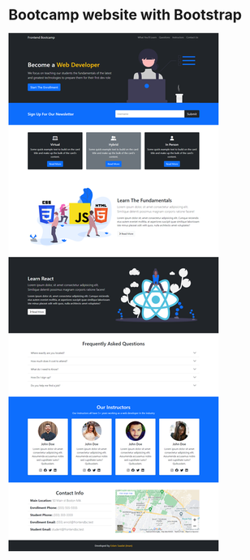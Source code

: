# Bootcamp website with Bootstrap
![Responsive Bootcamp website with Bootstrap](./images/design.png)